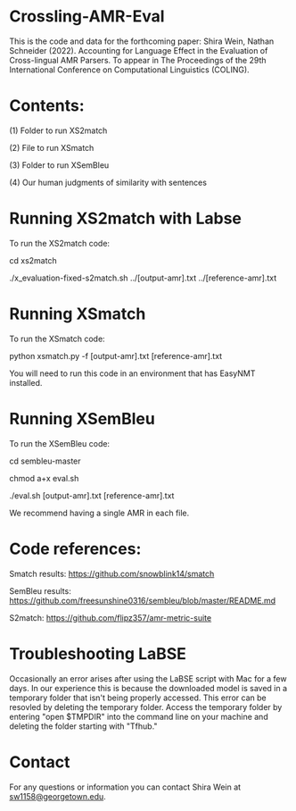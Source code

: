 # Crossling-AMR-Eval

This is the code and data for the forthcoming paper:
Shira Wein, Nathan Schneider (2022). Accounting for Language Effect in the Evaluation of Cross-lingual AMR Parsers. To appear in The Proceedings of the 29th International Conference on Computational Linguistics (COLING).

# Contents:
(1) Folder to run XS2match

(2) File to run XSmatch

(3) Folder to run XSemBleu

(4) Our human judgments of similarity with sentences

# Running XS2match with Labse

To run the XS2match code:

cd xs2match

./x_evaluation-fixed-s2match.sh ../[output-amr].txt ../[reference-amr].txt

# Running XSmatch

To run the XSmatch code:

python xsmatch.py -f [output-amr].txt [reference-amr].txt

You will need to run this code in an environment that has EasyNMT installed.

# Running XSemBleu

To run the XSemBleu code:

cd sembleu-master

chmod a+x eval.sh

./eval.sh [output-amr].txt [reference-amr].txt

We recommend having a single AMR in each file.

# Code references:

Smatch results: https://github.com/snowblink14/smatch

SemBleu results: https://github.com/freesunshine0316/sembleu/blob/master/README.md

S2match: https://github.com/flipz357/amr-metric-suite


# Troubleshooting LaBSE
Occasionally an error arises after using the LaBSE script with Mac for a few days. In our experience this is because the downloaded model is saved in a temporary folder that isn't being properly accessed. This error can be resovled by deleting the temporary folder. Access the temporary folder by entering "open $TMPDIR" into the command line on your machine and deleting the folder starting with "Tfhub."

# Contact

For any questions or information you can contact Shira Wein at sw1158@georgetown.edu.
